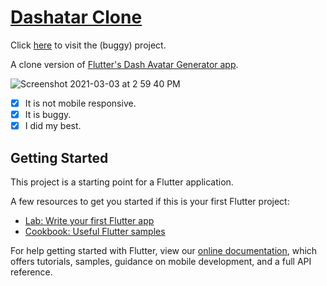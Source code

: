 # [Dashatar Clone](https://dashatar-clone.web.app/#/)

Click [here](https://dashatar-clone.web.app/#/) to visit the (buggy) project.

A clone version of [Flutter's Dash Avatar Generator app](https://dashatar-dev.web.app/#/).

![Screenshot 2021-03-03 at 2 59 40 PM](https://user-images.githubusercontent.com/31005114/109767058-f4f6f880-7c31-11eb-8566-df90d2f5ca6b.png)


- [x] It is not mobile responsive.
- [x] It is buggy.
- [x] I did my best.

## Getting Started

This project is a starting point for a Flutter application.

A few resources to get you started if this is your first Flutter project:

- [Lab: Write your first Flutter app](https://flutter.dev/docs/get-started/codelab)
- [Cookbook: Useful Flutter samples](https://flutter.dev/docs/cookbook)

For help getting started with Flutter, view our
[online documentation](https://flutter.dev/docs), which offers tutorials,
samples, guidance on mobile development, and a full API reference.
